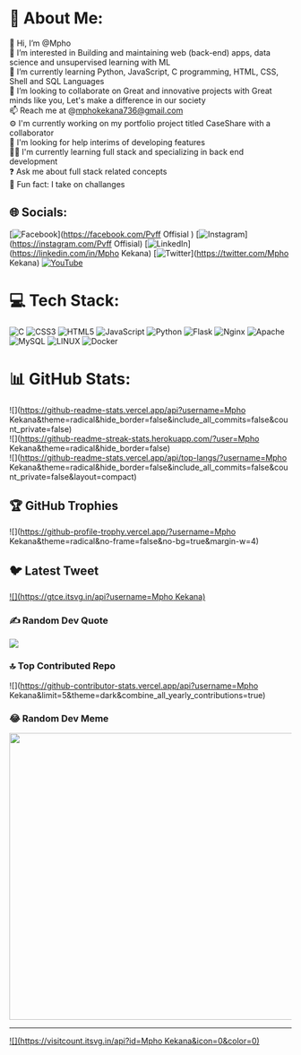 # 💫 About Me:
👋 Hi, I’m @Mpho<br>👀 I’m interested in Building and maintaining web (back-end) apps, data science and unsupervised learning with ML<br>🌱 I’m currently learning Python, JavaScript, C programming, HTML, CSS, Shell and SQL Languages<br>💞️ I’m looking to collaborate on Great and innovative projects with Great minds like you, Let's make a difference in our society<br>📫 Reach me at @mphokekana736@gmail.com<br>⚙ I'm currently working on my portfolio project titled CaseShare with a collaborator<br>👭 I'm looking for help interims of developing features<br>👩‍🔬 I'm currently learning full stack and specializing in back end development<br>❓ Ask me about full stack related concepts<br>🚀 Fun fact: I take on challanges


## 🌐 Socials:
[![Facebook](https://img.shields.io/badge/Facebook-%231877F2.svg?logo=Facebook&logoColor=white)](https://facebook.com/Pvff Offisial ) [![Instagram](https://img.shields.io/badge/Instagram-%23E4405F.svg?logo=Instagram&logoColor=white)](https://instagram.com/Pvff Offisial) [![LinkedIn](https://img.shields.io/badge/LinkedIn-%230077B5.svg?logo=linkedin&logoColor=white)](https://linkedin.com/in/Mpho Kekana) [![Twitter](https://img.shields.io/badge/Twitter-%231DA1F2.svg?logo=Twitter&logoColor=white)](https://twitter.com/Mpho Kekana) [![YouTube](https://img.shields.io/badge/YouTube-%23FF0000.svg?logo=YouTube&logoColor=white)](https://youtube.com/@Pvff) 

# 💻 Tech Stack:
![C](https://img.shields.io/badge/c-%2300599C.svg?style=for-the-badge&logo=c&logoColor=white) ![CSS3](https://img.shields.io/badge/css3-%231572B6.svg?style=for-the-badge&logo=css3&logoColor=white) ![HTML5](https://img.shields.io/badge/html5-%23E34F26.svg?style=for-the-badge&logo=html5&logoColor=white) ![JavaScript](https://img.shields.io/badge/javascript-%23323330.svg?style=for-the-badge&logo=javascript&logoColor=%23F7DF1E) ![Python](https://img.shields.io/badge/python-3670A0?style=for-the-badge&logo=python&logoColor=ffdd54) ![Flask](https://img.shields.io/badge/flask-%23000.svg?style=for-the-badge&logo=flask&logoColor=white) ![Nginx](https://img.shields.io/badge/nginx-%23009639.svg?style=for-the-badge&logo=nginx&logoColor=white) ![Apache](https://img.shields.io/badge/apache-%23D42029.svg?style=for-the-badge&logo=apache&logoColor=white) ![MySQL](https://img.shields.io/badge/mysql-%2300f.svg?style=for-the-badge&logo=mysql&logoColor=white) ![LINUX](https://img.shields.io/badge/Linux-FCC624?style=for-the-badge&logo=linux&logoColor=black) ![Docker](https://img.shields.io/badge/docker-%230db7ed.svg?style=for-the-badge&logo=docker&logoColor=white)
# 📊 GitHub Stats:
![](https://github-readme-stats.vercel.app/api?username=Mpho Kekana&theme=radical&hide_border=false&include_all_commits=false&count_private=false)<br/>
![](https://github-readme-streak-stats.herokuapp.com/?user=Mpho Kekana&theme=radical&hide_border=false)<br/>
![](https://github-readme-stats.vercel.app/api/top-langs/?username=Mpho Kekana&theme=radical&hide_border=false&include_all_commits=false&count_private=false&layout=compact)

## 🏆 GitHub Trophies
![](https://github-profile-trophy.vercel.app/?username=Mpho Kekana&theme=radical&no-frame=false&no-bg=true&margin-w=4)

## 🐦 Latest Tweet
[![](https://gtce.itsvg.in/api?username=Mpho Kekana)](https://github.com/VishwaGauravIn/github-twitter-card-embed)

### ✍️ Random Dev Quote
![](https://quotes-github-readme.vercel.app/api?type=horizontal&theme=radical)

### 🔝 Top Contributed Repo
![](https://github-contributor-stats.vercel.app/api?username=Mpho Kekana&limit=5&theme=dark&combine_all_yearly_contributions=true)

### 😂 Random Dev Meme
<img src="https://rm.up.railway.app/" width="512px"/>

---
[![](https://visitcount.itsvg.in/api?id=Mpho Kekana&icon=0&color=0)](https://visitcount.itsvg.in)

<!-- Proudly created with GPRM ( https://gprm.itsvg.in ) -->
